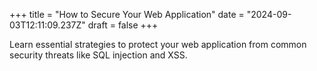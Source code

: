 +++
title = "How to Secure Your Web Application"
date = "2024-09-03T12:11:09.237Z"
draft = false
+++

  Learn essential strategies to protect your web application from common security threats like SQL injection and XSS.
        